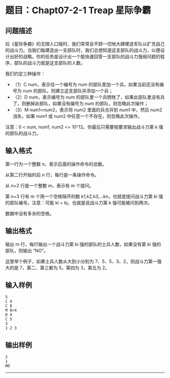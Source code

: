# 题目：Chapt07-2-1 Treap 星际争霸

## 问题描述
玩《星际争霸》的无限人口版时，我们常常会不顾一切地大肆建造军队以扩充自己的战斗力。当我们每建造出一支部队时，我们总想知道这支部队的战斗力，以便设计出好的战略。你的任务是设计出一个能快速回答一支部队的战斗力强弱问题的程序，部队的战斗力就是这支部队的人数。

我们约定三种操作：

- （1）C num，表示往一个编号为 num 的部队里加一个兵，如果当前还没有编号为 num 的部队，则建立这支部队并添加一个兵；
- （2）D num，表示编号为 num 的部队里一个兵牺牲了，如果此部队里没有兵了，则删掉此部队，如果没有编号为 num 的部队，则忽略此次操作；
- （3）M num1<num2，表示将 num2 里面的兵合并到 num1 中，然后 num2 消失，如果 num1 或 num2 中任意一个不存在，则忽略此次操作。

注意：0 < num, num1, num2 <= 10^12。你最后只需要按要求输出战斗力第 k 强的部队的战斗力。

## 输入格式
第一行为一个整数 n，表示后面的操作命令的总数。

从第二行开始的后 n 行，每行是一条操作命令。

从 n+2 行是一个整数 m，表示有 m 个提问。

第 n+3 行有 m 个用一个空格隔开的数 k1,k2,k3,...kn，也就是提问战斗力第 ki 强的部队编号。注意：可能 ki = kj，也就是说战斗力第 k 强可能被问到两次。

数据中没有多余的空格。
## 输出格式
输出 m 行，每行输出一个战斗力第 ki 强的部队的士兵人数，如果没有第 ki 强的部队，则输出 “NO”。

这里举个例子，如果士兵人数从大到小分别为 7、5、5、3、2，则战斗力第一强大的是 7，第二、第三都为 5，第四为 3，第五为 2。
## 输入样例
	5
	C 4
	C 8
	M 8<4
	D 4
	C 5
	3
	1 2 3
## 输出样例
	2
	1
	NO

----